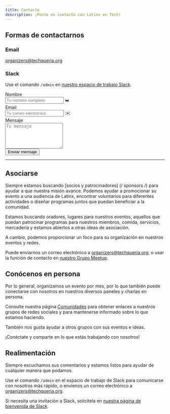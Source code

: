 ```yaml
---
title: Contacto
description: ¡Ponte en contacto con Latinx en Tech!
---
```


## Formas de contactarnos

### Email

[organizers@techqueria.org](mailto:organizers@techqueria.org)

### Slack

Use el comando `/admin` en [nuestro espacio de trabajo Slack](/communities/slack/).

<form name="contact" method="POST" data-netlify="true">
  <input type="hidden" aria-label="Subject" name="_subject" value="Techqueria - New Contact Message (EN)">
  <div class="field">
    <label class="label">Nombre</label>
    <div class="control has-icons-left">
      <input class="input" aria-label="Name" autocomplete="on" type="text" name="name" placeholder="Tu nombre completo" required>
      <span class="icon is-left">
        ✒️
      </span>
    </div>
  </div>
  <div class="field">
    <label class="label">Email</label>
    <div class="control has-icons-left">
      <input class="input" aria-label="Email" autocomplete="on" type="email" name="email" placeholder="Tu correo electrónico" required>
      <span class="icon is-left">
        ✉️
      </span>
    </div>
  </div>
  <div class="field">
    <label class="label">Mensaje</label>
    <div class="control">
      <textarea class="textarea" aria-label="Message" spellcheck="true" rows="5" name="message" id="message" placeholder="Tu mensaje" required></textarea>
    </div>
  </div>
  <div data-netlify-recaptcha="true"></div>
  <div class="field mt-sm">
    <div class="control">
      <button type="submit" class="button is-primary">Enviar mensaje</button>
    </div>
  </div>
</form>

---

## Asociarse

Siempre estamos buscando [socios y patrocinadores] (/ sponsors /) para ayudar a que nuestra misión avance. Podemos ayudar a promocionar su evento a una audiencia de Latinx, encontrar voluntarios para diferentes actividades o diseñar programas juntos que puedan beneficiar a la comunidad.

Estamos buscando oradores, lugares para nuestros eventos, aquellos que puedan patrocinar programas para nuestros miembros, comida, servicios, mercadería y estamos abiertos a otras ideas de asociación.

A cambio, podemos proporcionar un foco para su organización en nuestros eventos y redes.

Puede enviarnos un correo electrónico a [organizers@techqueria.org](mailto:organizers@techqueria.org), o usar la función de contacto en [nuestro Grupo Meetup](https://www.meetup.com/techqueria/).

## Conócenos en persona

Por lo general, organizamos un evento por mes, por lo que también puede conectarse con nosotros en nuestros diversos paneles y charlas en persona.

Consulte nuestra página [Comunidades](/comunidades/) para obtener enlaces a nuestros grupos de redes sociales y para mantenerse informado sobre lo que estamos haciendo.

También nos gusta ayudar a otros grupos con sus eventos e ideas.

¡Conéctate y comparte en lo que estás trabajando con nosotros!

## Realimentación

Siempre escuchamos sus comentarios y estamos listos para ayudar de cualquier manera que podamos.

Use el comando `/admin` en el espacio de trabajo de Slack para comunicarse con nosotros más rápido, o envíenos un correo electrónico a [organizers@techqueria.org](mailto:organizers@techqueria.org).

Si necesita una invitación a Slack, solicítela en [nuestra página de bienvenida de Slack](/slack/).
